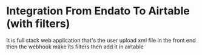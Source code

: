 # Integration From Endato To Airtable (with filters)

It is full stack web application that's the user upload xml file in the front end then the webhook make its filters then add it in airtable
